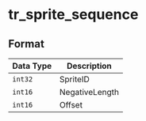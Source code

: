 # tr_sprite_sequence

## Format

| Data Type | Description    |
| ----------| -------------  |
| `int32`  | SpriteID |
| `int16`  | NegativeLength |
| `int16`  | Offset |
